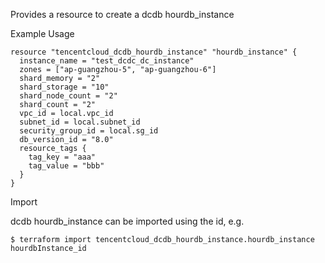Provides a resource to create a dcdb hourdb_instance

Example Usage

```hcl
resource "tencentcloud_dcdb_hourdb_instance" "hourdb_instance" {
  instance_name = "test_dcdc_dc_instance"
  zones = ["ap-guangzhou-5", "ap-guangzhou-6"]
  shard_memory = "2"
  shard_storage = "10"
  shard_node_count = "2"
  shard_count = "2"
  vpc_id = local.vpc_id
  subnet_id = local.subnet_id
  security_group_id = local.sg_id
  db_version_id = "8.0"
  resource_tags {
	tag_key = "aaa"
	tag_value = "bbb"
  }
}

```
Import

dcdb hourdb_instance can be imported using the id, e.g.
```
$ terraform import tencentcloud_dcdb_hourdb_instance.hourdb_instance hourdbInstance_id
```